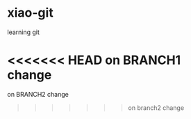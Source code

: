 # xiao-git
learning git

<<<<<<< HEAD
on BRANCH1 change
=======
on BRANCH2 change
>>>>>>> on branch2 change
